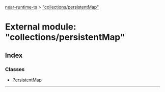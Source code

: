 [near-runtime-ts](../README.md) > ["collections/persistentMap"](../modules/_collections_persistentmap_.md)

# External module: "collections/persistentMap"

## Index

### Classes

* [PersistentMap](../classes/_collections_persistentmap_.persistentmap.md)

---


